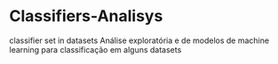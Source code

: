 # Classifiers-Analisys
classifier set in datasets
Análise exploratória e de modelos de machine learning para classificação em alguns datasets
